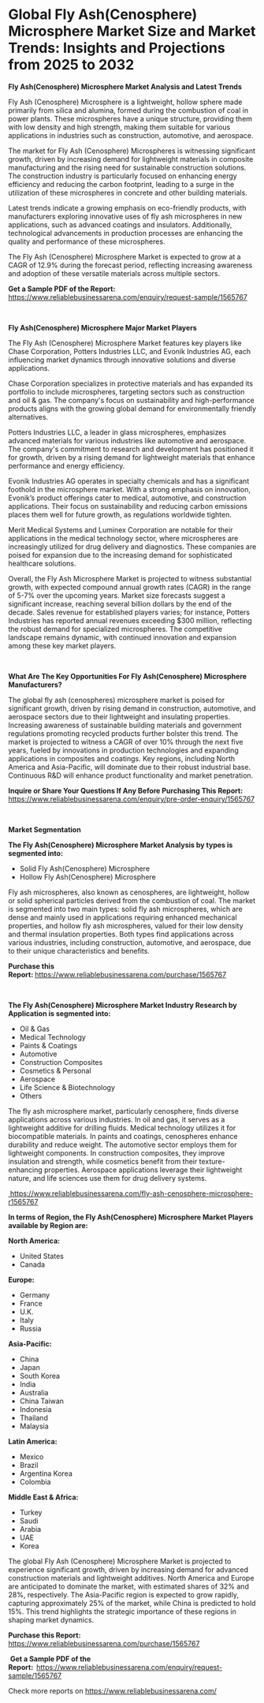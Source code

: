 <p><h1>Global Fly Ash(Cenosphere) Microsphere Market Size and Market Trends: Insights and Projections from 2025 to 2032</h1></p><p><strong>Fly Ash(Cenosphere) Microsphere Market Analysis and Latest Trends</strong></p>
<p><p>Fly Ash (Cenosphere) Microsphere is a lightweight, hollow sphere made primarily from silica and alumina, formed during the combustion of coal in power plants. These microspheres have a unique structure, providing them with low density and high strength, making them suitable for various applications in industries such as construction, automotive, and aerospace. </p><p>The market for Fly Ash (Cenosphere) Microspheres is witnessing significant growth, driven by increasing demand for lightweight materials in composite manufacturing and the rising need for sustainable construction solutions. The construction industry is particularly focused on enhancing energy efficiency and reducing the carbon footprint, leading to a surge in the utilization of these microspheres in concrete and other building materials.</p><p>Latest trends indicate a growing emphasis on eco-friendly products, with manufacturers exploring innovative uses of fly ash microspheres in new applications, such as advanced coatings and insulators. Additionally, technological advancements in production processes are enhancing the quality and performance of these microspheres. </p><p>The Fly Ash (Cenosphere) Microsphere Market is expected to grow at a CAGR of 12.9% during the forecast period, reflecting increasing awareness and adoption of these versatile materials across multiple sectors.</p></p>
<p><strong>Get a Sample PDF of the Report:&nbsp;</strong> <a href="https://www.reliablebusinessarena.com/enquiry/request-sample/1565767?utm_campaign=2130&utm_medium=2&utm_source=Github&utm_content=ia&utm_term=01022025&utm_id=fly-ashcenosphere-microsphere">https://www.reliablebusinessarena.com/enquiry/request-sample/1565767</a></p>
<p>&nbsp;</p>
<p><strong>Fly Ash(Cenosphere) Microsphere Major Market Players</strong></p>
<p><p>The Fly Ash (Cenosphere) Microsphere Market features key players like Chase Corporation, Potters Industries LLC, and Evonik Industries AG, each influencing market dynamics through innovative solutions and diverse applications. </p><p>Chase Corporation specializes in protective materials and has expanded its portfolio to include microspheres, targeting sectors such as construction and oil & gas. The company's focus on sustainability and high-performance products aligns with the growing global demand for environmentally friendly alternatives. </p><p>Potters Industries LLC, a leader in glass microspheres, emphasizes advanced materials for various industries like automotive and aerospace. The company's commitment to research and development has positioned it for growth, driven by a rising demand for lightweight materials that enhance performance and energy efficiency.</p><p>Evonik Industries AG operates in specialty chemicals and has a significant foothold in the microsphere market. With a strong emphasis on innovation, Evonik’s product offerings cater to medical, automotive, and construction applications. Their focus on sustainability and reducing carbon emissions places them well for future growth, as regulations worldwide tighten.</p><p>Merit Medical Systems and Luminex Corporation are notable for their applications in the medical technology sector, where microspheres are increasingly utilized for drug delivery and diagnostics. These companies are poised for expansion due to the increasing demand for sophisticated healthcare solutions.</p><p>Overall, the Fly Ash Microsphere Market is projected to witness substantial growth, with expected compound annual growth rates (CAGR) in the range of 5-7% over the upcoming years. Market size forecasts suggest a significant increase, reaching several billion dollars by the end of the decade. Sales revenue for established players varies; for instance, Potters Industries has reported annual revenues exceeding $300 million, reflecting the robust demand for specialized microspheres. The competitive landscape remains dynamic, with continued innovation and expansion among these key market players.</p></p>
<p>&nbsp;</p>
<p><strong>What Are The Key Opportunities For Fly Ash(Cenosphere) Microsphere Manufacturers?</strong></p>
<p><p>The global fly ash (cenospheres) microsphere market is poised for significant growth, driven by rising demand in construction, automotive, and aerospace sectors due to their lightweight and insulating properties. Increasing awareness of sustainable building materials and government regulations promoting recycled products further bolster this trend. The market is projected to witness a CAGR of over 10% through the next five years, fueled by innovations in production technologies and expanding applications in composites and coatings. Key regions, including North America and Asia-Pacific, will dominate due to their robust industrial base. Continuous R&D will enhance product functionality and market penetration.</p></p>
<p><strong>Inquire or Share Your Questions If Any Before Purchasing This Report:</strong> <a href="https://www.reliablebusinessarena.com/enquiry/pre-order-enquiry/1565767?utm_campaign=2130&utm_medium=2&utm_source=Github&utm_content=ia&utm_term=01022025&utm_id=fly-ashcenosphere-microsphere">https://www.reliablebusinessarena.com/enquiry/pre-order-enquiry/1565767</a></p>
<p>&nbsp;</p>
<p><strong>Market Segmentation</strong></p>
<p><strong>The Fly Ash(Cenosphere) Microsphere Market Analysis by types is segmented into:</strong></p>
<p><ul><li>Solid Fly Ash(Cenosphere) Microsphere</li><li>Hollow Fly Ash(Cenosphere) Microsphere</li></ul></p>
<p><p>Fly ash microspheres, also known as cenospheres, are lightweight, hollow or solid spherical particles derived from the combustion of coal. The market is segmented into two main types: solid fly ash microspheres, which are dense and mainly used in applications requiring enhanced mechanical properties, and hollow fly ash microspheres, valued for their low density and thermal insulation properties. Both types find applications across various industries, including construction, automotive, and aerospace, due to their unique characteristics and benefits.</p></p>
<p><strong>Purchase this Report:&nbsp;</strong><a href="https://www.reliablebusinessarena.com/purchase/1565767?utm_campaign=2130&utm_medium=2&utm_source=Github&utm_content=ia&utm_term=01022025&utm_id=fly-ashcenosphere-microsphere">https://www.reliablebusinessarena.com/purchase/1565767</a></p>
<p>&nbsp;</p>
<p><strong>The Fly Ash(Cenosphere) Microsphere Market Industry Research by Application is segmented into:</strong></p>
<p><ul><li>Oil & Gas</li><li>Medical Technology</li><li>Paints & Coatings</li><li>Automotive</li><li>Construction Composites</li><li>Cosmetics & Personal</li><li>Aerospace</li><li>Life Science & Biotechnology</li><li>Others</li></ul></p>
<p><p>The fly ash microsphere market, particularly cenosphere, finds diverse applications across various industries. In oil and gas, it serves as a lightweight additive for drilling fluids. Medical technology utilizes it for biocompatible materials. In paints and coatings, cenospheres enhance durability and reduce weight. The automotive sector employs them for lightweight components. In construction composites, they improve insulation and strength, while cosmetics benefit from their texture-enhancing properties. Aerospace applications leverage their lightweight nature, and life sciences use them for drug delivery systems.</p></p>
<p><a href="https://www.reliablebusinessarena.com/fly-ash-cenosphere-microsphere-r1565767?utm_campaign=2130&utm_medium=2&utm_source=Github&utm_content=ia&utm_term=01022025&utm_id=fly-ashcenosphere-microsphere">&nbsp;https://www.reliablebusinessarena.com/fly-ash-cenosphere-microsphere-r1565767</a></p>
<p><strong>In terms of Region, the Fly Ash(Cenosphere) Microsphere Market Players available by Region are:</strong></p>
<p>
    <p> <strong> North America: </strong>
        <ul>
            <li>United States</li>
            <li>Canada</li>
        </ul>
        </p> 
    <p> <strong> Europe: </strong>
        <ul>
            <li>Germany</li>
            <li>France</li>
            <li>U.K.</li>
            <li>Italy</li>
            <li>Russia</li>
        </ul>
        </p> 
    <p> <strong> Asia-Pacific: </strong>
        <ul>
            <li>China</li>
            <li>Japan</li>
            <li>South Korea</li>
            <li>India</li>
            <li>Australia</li>
            <li>China Taiwan</li>
            <li>Indonesia</li>
            <li>Thailand</li>
            <li>Malaysia</li>
        </ul>
        </p> 
    <p> <strong> Latin America: </strong>
        <ul>
            <li>Mexico</li>
            <li>Brazil</li>
            <li>Argentina Korea</li>
            <li>Colombia</li>
        </ul>
        </p> 
    <p> <strong> Middle East & Africa: </strong>
        <ul>
            <li>Turkey</li>
            <li>Saudi</li>
            <li>Arabia</li>
            <li>UAE</li>
            <li>Korea</li>
        </ul>
    </p>
    </p>
<p><p>The global Fly Ash (Cenosphere) Microsphere Market is projected to experience significant growth, driven by increasing demand for advanced construction materials and lightweight additives. North America and Europe are anticipated to dominate the market, with estimated shares of 32% and 28%, respectively. The Asia-Pacific region is expected to grow rapidly, capturing approximately 25% of the market, while China is predicted to hold 15%. This trend highlights the strategic importance of these regions in shaping market dynamics.</p></p>
<p><strong>Purchase this Report: </strong><a href="https://www.reliablebusinessarena.com/purchase/1565767?utm_campaign=2130&utm_medium=2&utm_source=Github&utm_content=ia&utm_term=01022025&utm_id=fly-ashcenosphere-microsphere">https://www.reliablebusinessarena.com/purchase/1565767</a></p>
<p>&nbsp;<strong>Get a Sample PDF of the Report:&nbsp;&nbsp;</strong><a href="https://www.reliablebusinessarena.com/enquiry/request-sample/1565767?utm_campaign=2130&utm_medium=2&utm_source=Github&utm_content=ia&utm_term=01022025&utm_id=fly-ashcenosphere-microsphere">https://www.reliablebusinessarena.com/enquiry/request-sample/1565767</a></p>
<p><strong></strong></p>
<p>Check more reports on <a href="https://www.reliablebusinessarena.com/?utm_campaign=2130&utm_medium=2&utm_source=Github&utm_content=ia&utm_term=01022025&utm_id=fly-ashcenosphere-microsphere">https://www.reliablebusinessarena.com/</a></p>